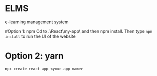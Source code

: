 # ELMS
e-learning management system

#Option 1: npm
Cd to .\React\my-app\ and then npm install.
Then type `npm install` to run the UI of the website

# Option 2: yarn
`npx create-react-app <your-app-name>`
